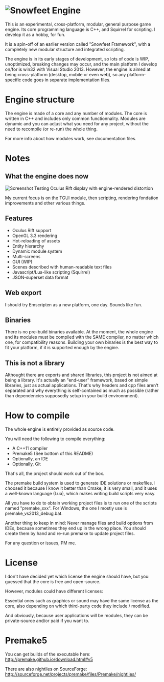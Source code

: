 ![Snowfeet Engine](http://zylannprods.fr/snowfeet/engine/artwork/snowfeet_engine_title_alpha_w800_v3.png)
====================

This is an experimental, cross-platform, modular, general purpose game engine.
Its core programming language is C++, and Squirrel for scripting.
I develop it as a hobby, for fun.

It is a spin-off of an earlier version called "Snowfeet Framework",
with a completely new modular structure and integrated scripting.

The engine is in its early stages of development, so lots of code is WIP, unoptimized,
breaking changes may occur, and the main platform I develop on/for is win32 with Visual Studio 2013.
However, the engine is aimed at being cross-platform (desktop, mobile or even web),
so any platform-specific code goes in separate implementation files.


Engine structure
=================

The engine is made of a core and any number of modules.
The core is written in C++ and includes only common functionnality.
Modules are dynamic and you can adjust what you need for any project, without the need to recompile (or re-run) the whole thing.

For more info about how modules work, see documentation files.


Notes
=====

What the engine does now
------------------------

![Screenshot](http://zylannprods.fr/snowfeet/engine/screenshots/2015_04_11_0041_oculus7_bunny3_w800.png)
Testing Oculus Rift display with engine-rendered distortion

My current focus is on the TGUI module, then scripting, rendering fondation improvements and other various things.


Features
--------

- Oculus Rift support
- OpenGL 3.3 rendering
- Hot-reloading of assets
- Entity hierarchy
- Dynamic module system
- Multi-screens
- GUI (WIP)
- Scenes described with human-readable text files
- Javascript/Lua-like scripting (Squirrel)
- JSON-superset data format


Web export
----------
I should try Emscripten as a new platform, one day. Sounds like fun.


Binaries
--------
There is no pre-build binaries available.
At the moment, the whole engine and its modules must be compiled with the SAME
compiler, no matter which one, for compatibility reasons.
Building your own binaries is the best way to fit your platform,
if it is supported enough by the engine.


This is not a library
----------------------

Althought there are exports and shared libraries, this project is not aimed at being a library.
It's actually an "end-user" framework, based on simple libraries, just as actual applications.
That's why headers and cpp files aren't separated and why everything is self-contained as much as possible
(rather than dependencies supposedly setup in your build environnment).


How to compile
=============


The whole engine is entirely provided as source code.

You will need the following to compile everything:
- A C++11 compiler
- Premake5 (See bottom of this README)
- Optionally, an IDE
- Optionally, Git

That's all, the project should work out of the box.

The premake build system is used to generate IDE solutions or makefiles.
I choosed it because I know it better than Cmake, it is very small,
and it uses a well-known language (Lua), which makes writing build scripts very easy.

All you have to do to obtain working project files is to run one of the
scripts named "premake_xxx".
For Windows, the one I mostly use is premake_vs2013_debug.bat.

Another thing to keep in mind:
Never manage files and build options from IDEs, because sometimes they end up in the wrong place.
You should create them by hand and re-run premake to update project files.

For any question or issues, PM me.

License
========

I don't have decided yet which license the engine should have, but you guessed
that the core is free and open-source.

However, modules could have different licenses:

Essential ones such as graphics or sound may have the same license as the core,
also depending on which third-party code they include / modified.

And obviously, because user applications will be modules,
they can be private-source and/or paid if you want to.


Premake5
========

You can get builds of the executable here:
http://premake.github.io/download.html#v5

There are also nightlies on SourceForge:
http://sourceforge.net/projects/premake/files/Premake/nightlies/
